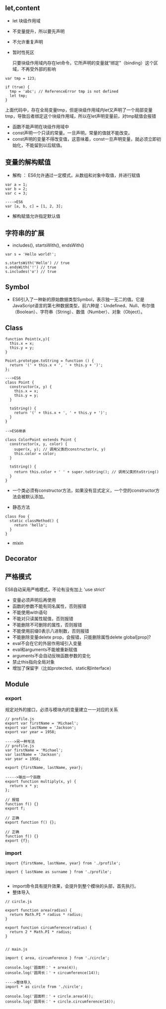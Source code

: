 ## let,content

* let 块级作用域
* 不变量提升，所以要先声明
* 不允许重复声明
* 暂时性死区

	只要块级作用域内存在let命令，它所声明的变量就“绑定”（binding）这个区域，不再受外部的影响

```
var tmp = 123;

if (true) {
  tmp = 'abc'; // ReferenceError tmp is not defined
  let tmp;
}
```
上面代码中，存在全局变量tmp，但是块级作用域内let又声明了一个局部变量tmp，导致后者绑定这个块级作用域，所以在let声明变量前，对tmp赋值会报错

* 函数不能声明在块级作用域中
* const声明一个只读的常量。一旦声明，常量的值就不能改变。
* const声明的变量不得改变值，这意味着，const一旦声明变量，就必须立即初始化，不能留到以后赋值。

## 变量的解构赋值

* 解构 ： ES6允许通过一定模式，从数组和对象中取值，并进行赋值

```
var a = 1;
var b = 2;
var c = 3;

---->ES6	
var [a, b, c] = [1, 2, 3];
```

* 解构赋值允许指定默认值

## 字符串的扩展

* includes(), startsWith(), endsWith()

```
var s = 'Hello world!';

s.startsWith('Hello') // true
s.endsWith('!') // true
s.includes('o') // true
```

## Symbol

* ES6引入了一种新的原始数据类型Symbol，表示独一无二的值。它是JavaScript语言的第七种数据类型，前六种是：Undefined、Null、布尔值（Boolean）、字符串（String）、数值（Number）、对象（Object）。

## Class

```
function Point(x,y){
  this.x = x;
  this.y = y;
}

Point.prototype.toString = function () {
  return '(' + this.x + ', ' + this.y + ')';
};

--->ES6
class Point {
  constructor(x, y) {
    this.x = x;
    this.y = y;
  }

  toString() {
    return '(' + this.x + ', ' + this.y + ')';
  }
}

-->ES6继承

class ColorPoint extends Point {
  constructor(x, y, color) {
    super(x, y); // 调用父类的constructor(x, y)
    this.color = color;
  }

  toString() {
    return this.color + ' ' + super.toString(); // 调用父类的toString()
  }
}
```

* 一个类必须有constructor方法，如果没有显式定义，一个空的constructor方法会被默认添加。

* 静态方法

```
class Foo {
  static classMethod() {
    return 'hello';
  }
}
```

* mixin

## Decorator

## 严格模式

ES6自动采用严格模式，不论有没有加上 'use strict'

* 变量必须声明后再使用
* 函数的参数不能有同名属性，否则报错
* 不能使用with语句
* 不能对只读属性赋值，否则报错
* 不能删除不可删除的属性，否则报错
* 不能使用前缀0表示八进制数，否则报错
* 不能删除变量delete prop，会报错，只能删除属性delete global[prop]?
* eval不会在它的外层作用域引入变量
* eval和arguments不能被重新赋值
* arguments不会自动反映函数参数的变化
* 禁止this指向全局对象
* 增加了保留字（比如protected、static和interface）

## Module

### export

规定对外的接口，必须与模块内的变量建立一一对应的关系

```
// profile.js
export var firstName = 'Michael';
export var lastName = 'Jackson';
export var year = 1958;

---->另一种写法
// profile.js
var firstName = 'Michael';
var lastName = 'Jackson';
var year = 1958;

export {firstName, lastName, year};

----->输出一个函数
export function multiply(x, y) {
  return x * y;
};

// 报错
function f() {}
export f;

// 正确
export function f() {};

// 正确
function f() {}
export {f};
```

### import

```
import {firstName, lastName, year} from './profile';

import { lastName as surname } from './profile';


```
* import命令具有提升效果，会提升到整个模块的头部，首先执行。
* 整体导入

```
// circle.js

export function area(radius) {
  return Math.PI * radius * radius;
}

export function circumference(radius) {
  return 2 * Math.PI * radius;
}


// main.js

import { area, circumference } from './circle';

console.log('圆面积：' + area(4));
console.log('圆周长：' + circumference(14));

---->整体导入
import * as circle from './circle';

console.log('圆面积：' + circle.area(4));
console.log('圆周长：' + circle.circumference(14));
```
